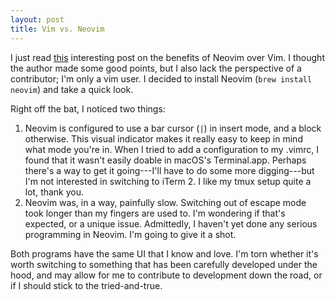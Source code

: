 ```yaml
---
layout: post
title: Vim vs. Neovim
---
```


I just read [this](https://geoff.greer.fm/2015/01/15/why-neovim-is-better-than-vim/) interesting post on the benefits of Neovim over Vim. I thought the author made some good points, but I also lack the perspective of a contributor; I'm only a vim user. I decided to install Neovim (`brew install neovim`) and take a quick look.

Right off the bat, I noticed two things:

1. Neovim is configured to use a bar cursor (`|`) in insert mode, and a block otherwise. This visual indicator makes it really easy to keep in mind what mode you're in. When I tried to add a configuration to my .vimrc, I found that it wasn't easily doable in macOS's Terminal.app. Perhaps there's a way to get it going---I'll have to do some more digging---but I'm not interested in switching to iTerm 2. I like my tmux setup quite a lot, thank you.
2. Neovim was, in a way, painfully slow. Switching out of escape mode took longer than my fingers are used to. I'm wondering if that's expected, or a unique issue. Admittedly, I haven't yet done any serious programming in Neovim. I'm going to give it a shot.

Both programs have the same UI that I know and love. I'm torn whether it's worth switching to something that has been carefully developed under the hood, and may allow for me to contribute to development down the road, or if I should stick to the tried-and-true.
